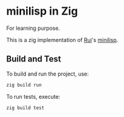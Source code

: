# minilisp in Zig

For learning purpose.

This is a zig implementation of [Rui](https://github.com/rui314)'s [minilisp](https://github.com/rui314/minilisp). 

## Build and Test

To build and run the project, use:
```sh
zig build run
```

To run tests, execute:
```sh
zig build test
```
